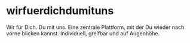 # wirfuerdichdumituns
Wir für Dich. Du mit uns. Eine zentrale Plattform, mit der Du wieder nach vorne blicken kannst. Individuell, greifbar und auf Augenhöhe.
